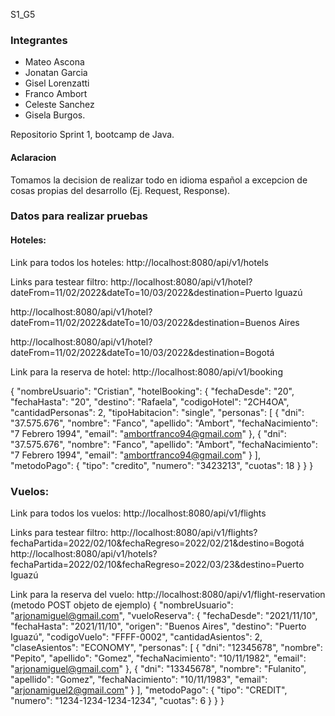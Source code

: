 S1_G5


### Integrantes
- Mateo Ascona
- Jonatan Garcia
- Gisel Lorenzatti
- Franco Ambort
- Celeste Sanchez
- Gisela Burgos.

Repositorio Sprint 1, bootcamp de Java.

#### Aclaracion

Tomamos la decision de realizar todo en idioma español a excepcion de cosas propias del desarrollo (Ej. Request, Response).

### Datos para realizar pruebas

#### Hoteles:

Link para todos los hoteles: http://localhost:8080/api/v1/hotels

Links para testear filtro: http://localhost:8080/api/v1/hotel?dateFrom=11/02/2022&dateTo=10/03/2022&destination=Puerto Iguazú

http://localhost:8080/api/v1/hotel?dateFrom=11/02/2022&dateTo=10/03/2022&destination=Buenos Aires

http://localhost:8080/api/v1/hotel?dateFrom=11/02/2022&dateTo=10/03/2022&destination=Bogotá

Link para la reserva de hotel: http://localhost:8080/api/v1/booking

{
    "nombreUsuario": "Cristian",
    "hotelBooking":
        {
            "fechaDesde": "20",
            "fechaHasta": "20",
            "destino": "Rafaela",
            "codigoHotel": "2CH4OA",
            "cantidadPersonas": 2,
            "tipoHabitacion": "single",
            "personas": [
                {
                    "dni": "37.575.676",
                    "nombre": "Fanco",
                    "apellido": "Ambort",
                    "fechaNacimiento": "7 Febrero 1994",
                    "email": "ambortfranco94@gmail.com"
                },
                {
                    "dni": "37.575.676",
                    "nombre": "Fanco",
                    "apellido": "Ambort",
                    "fechaNacimiento": "7 Febrero 1994",
                    "email": "ambortfranco94@gmail.com"
                }
            ],
            "metodoPago": {
                "tipo": "credito",
                "numero": "3423213",
                "cuotas": 18
            } 
        }
}

### Vuelos:

Link para todos los vuelos: http://localhost:8080/api/v1/flights

Links para testear filtro: http://localhost:8080/api/v1/flights?fechaPartida=2022/02/10&fechaRegreso=2022/02/21&destino=Bogotá
                           http://localhost:8080/api/v1/hotels?fechaPartida=2022/02/10&fechaRegreso=2022/03/23&destino=Puerto Iguazú

Link para la reserva del vuelo: http://localhost:8080/api/v1/flight-reservation
(metodo POST objeto de ejemplo)
{
    "nombreUsuario": "arjonamiguel@gmail.com",
    "vueloReserva": {
        "fechaDesde": "2021/11/10",
        "fechaHasta": "2021/11/10",
        "origen": "Buenos Aires",
        "destino": "Puerto Iguazú",
        "codigoVuelo": "FFFF-0002",
        "cantidadAsientos": 2,
        "claseAsientos": "ECONOMY",
        "personas": [
            {
                "dni": "12345678",
                "nombre": "Pepito",
                "apellido": "Gomez",
                "fechaNacimiento": "10/11/1982",
                "email": "arjonamiguel@gmail.com"
            },
            {
                "dni": "13345678",
                "nombre": "Fulanito",
                "apellido": "Gomez",
                "fechaNacimiento": "10/11/1983",
                "email": "arjonamiguel2@gmail.com"
            }
        ],
        "metodoPago": {
            "tipo": "CREDIT",
            "numero": "1234-1234-1234-1234",
            "cuotas": 6
        }
    }
}


